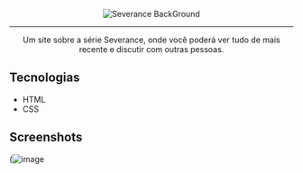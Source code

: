 <p align="center"> <img src="https://www.luiconceitocriativo.com/eejoossa/2024/08/severance-apple-tv-plus.jpg" alt="Severance BackGround"> </p>

<hr>

<p align="center">Um site sobre a série Severance, onde você poderá ver tudo de mais recente e discutir com outras pessoas.</p>

## Tecnologias
* HTML
* CSS

## Screenshots
(![image](https://github.com/user-attachments/assets/33c53de3-c218-41f2-a3d9-d663e8899a0e)
